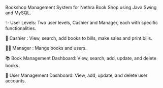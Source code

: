 Bookshop Management System for Nethra Book Shop using Java Swing and MySQL.

✨ User Levels: Two user levels, Cashier and Manager, each with specific functionalities.

💼 Cashier :
View, search, add books to bills, make sales and print bills.

👩‍💼 Manager :
Mange books and users.

📚 Book Management Dashboard:
View, search, add, update, and delete books.

👥 User Management Dashboard:
View, add, update, and delete user accounts.
